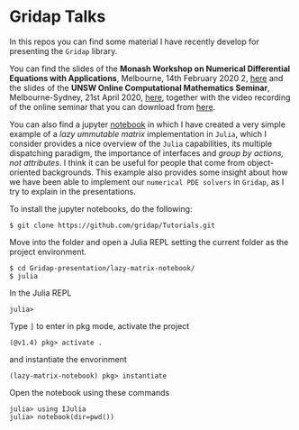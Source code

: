 # Gridap Talks

In this repos you can find some material I have recently develop for presenting the `Gridap` library.

You can find the slides of the **Monash Workshop on Numerical Differential Equations with Applications**, Melbourne, 14th February 2020 2, [here](https://github.com/santiagobadia/Gridap-presentation/blob/master/MWNDEA-Melbourne/beamer-version/sbadia-mwndea.pdf) and the slides of the **UNSW Online Computational Mathematics Seminar**, Melbourne-Sydney, 21st April 2020, [here](https://github.com/santiagobadia/Gridap-presentation/blob/master/UNSW-comp-math-seminar/beamer-version/sbadia-unsw.pdf), together with the video recording of the online seminar that you can download from [here](https://github.com/santiagobadia/Gridap-presentation/blob/master/unsw-video/unsw-gridap-seminar-compressed.mp4).

You can also find a jupyter [notebook](https://github.com/santiagobadia/Gridap-presentation/blob/master/lazy-matrix-notebook/julia-basics.ipynb) in which I have created a very simple example of a _lazy ummutable matrix_ implementation in `Julia`, which I consider provides a nice overview of the `Julia` capabilities, its multiple dispatching paradigm, the importance of interfaces and _group by actions, not attributes_. I think it can be useful for people that come from object-oriented backgrounds. This example also provides some insight about how we have been able to implement our `numerical PDE solvers` in `Gridap`, as I try to explain in the presentations.

To install the jupyter notebooks, do the following:

```
$ git clone https://github.com/gridap/Tutorials.git
```

Move into the folder and open a Julia REPL setting the current folder as the project environment.

```
$ cd Gridap-presentation/lazy-matrix-notebook/
$ julia
```
In the Julia REPL
```
julia> 
```
Type `]` to enter in pkg mode, activate the project
```
(@v1.4) pkg> activate .
```
and instantiate the envorinment
```
(lazy-matrix-notebook) pkg> instantiate
```
Open the notebook using these commands
```
julia> using IJulia
julia> notebook(dir=pwd())
```




